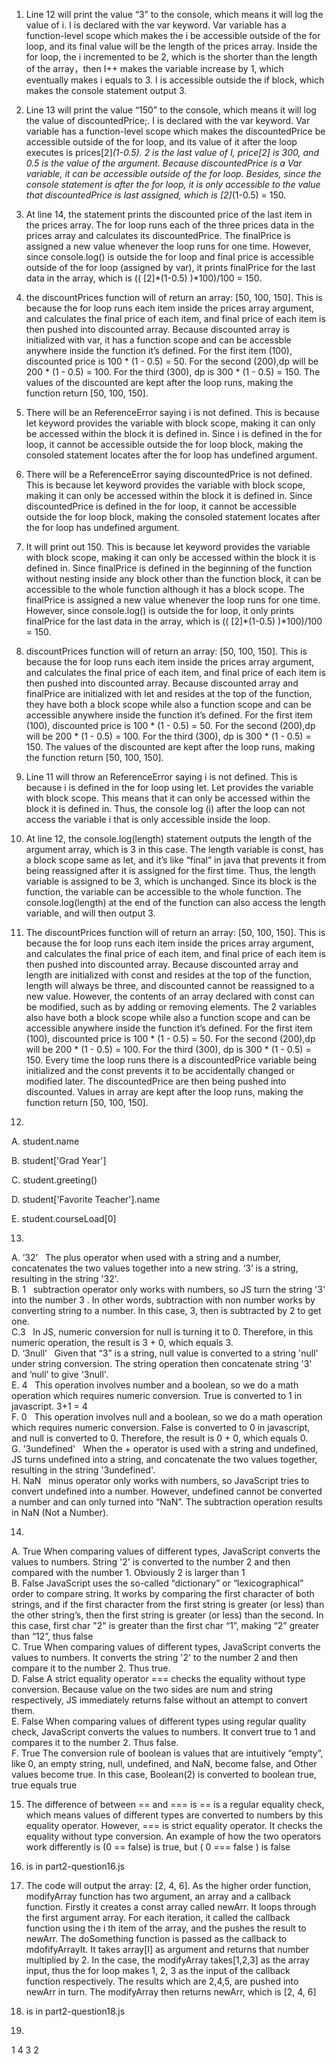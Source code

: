 1. Line 12 will print the value “3” to the console, which means it will log the value of i. I is declared with the var keyword. Var variable has a function-level scope which makes the i be accessible outside of the for loop, and its final value will be the length of the prices array. Inside the for loop, the i incremented to be 2, which is the shorter than the length of the array，then I++ makes the variable increase by 1, which eventually makes i equals to 3. I is accessible outside the if block, which makes the console statement output 3.  

2. Line 13 will print the value “150” to the console, which means it will log the value of discountedPrice;. I is declared with the var keyword. Var variable has a function-level scope which makes the discountedPrice be accessible outside of the for loop, and its value of it after the loop executes is prices[2]*(1-0.5). 2 is the last value of I, price[2] is 300, and 0.5 is the value of the argument.  Because discountedPrice is a Var variable, it can be accessible outside of the for loop. Besides, since the console statement is after the for loop, it is only accessible to the value that discountedPrice is last assigned, which is [2]*(1-0.5) = 150. 

3. At line 14, the statement prints the discounted price of the last item in the prices array. The for loop runs each of the three prices data in the prices array and calculates its discountedPrice. The finalPrice is assigned a new value whenever the loop runs for one time. However, since console.log()  is outside the for loop and final price is accessible outside of the for loop (assigned by var), it prints finalPrice for the last data in the array, which is (( [2]*(1-0.5) )*100)/100 = 150.

4. the discountPrices function will of return an array: [50, 100, 150]. This is because the for loop runs each item inside the prices array argument, and calculates the final price of each item, and final price of each item is then pushed into discounted array. Because discounted array is initialized with var, it has a function scope and can be accessble anywhere inside the function it’s defined. For the first item (100),  discounted price is 100 * (1 - 0.5) = 50. For the second  (200),dp will be 200 * (1 - 0.5) = 100. For the third  (300), dp is 300 * (1 - 0.5) = 150. The values of the discounted are kept after the loop runs, making the function return [50, 100, 150]. 

5. There will be an ReferenceError saying  i is not defined. This is because let keyword provides the variable with block scope, making it can only be accessed within the block it is defined in. Since i is defined in the for loop, it cannot be accessible outside the for loop block, making the consoled statement locates after the for loop has undefined argument. 

6. There will be a ReferenceError saying discountedPrice is not defined. This is because let keyword provides the variable with block scope, making it can only be accessed within the block it is defined in. Since discountedPrice is defined in the for loop, it cannot be accessible outside the for loop block, making the consoled statement locates after the for loop has undefined argument. 

7. It will print out 150. This is because let keyword provides the variable with block scope, making it can only be accessed within the block it is defined in. Since finalPrice is defined in the beginning of the function without nesting inside any block other than the function block, it can be accessible to the whole function although it has a block scope.  The finalPrice is assigned a new value whenever the loop runs for one time. However, since console.log()  is outside the for loop, it only prints finalPrice for the last data in the array, which is (( [2]*(1-0.5) )*100)/100 = 150.

8. discountPrices function will of return an array: [50, 100, 150]. This is because the for loop runs each item inside the prices array argument, and calculates the final price of each item, and final price of each item is then pushed into discounted array. Because discounted array and finalPrice are initialized with let and resides at the top of the function,  they have both a block scope while also a function scope and can be accessible anywhere inside the function it’s defined. For the first item (100),  discounted price is 100 * (1 - 0.5) = 50. For the second  (200),dp will be 200 * (1 - 0.5) = 100. For the third  (300), dp is 300 * (1 - 0.5) = 150. The values of the discounted are kept after the loop runs, making the function return [50, 100, 150]. 

9. Line 11 will throw an ReferenceError saying i is not defined. This is because i is defined in the for loop using let. Let provides the variable with block scope. This means that it can only be accessed within the block it is defined in. Thus, the console log (i) after the loop can not access the variable i that is only accessible inside the loop. 

10. At line 12, the console.log(length) statement outputs the length of the argument array, which is 3 in this case. The length variable is const, has a  block scope same as let, and it’s like “final” in java that prevents it from being reassigned after it is assigned for the first time. Thus, the length variable is assigned to be 3, which is unchanged. Since its block is the function, the variable can be accessible to the whole function. The console.log(length) at the end of the function can also access the length variable, and will then output 3. 

11. The discountPrices function will of return an array: [50, 100, 150]. This is because the for loop runs each item inside the prices array argument, and calculates the final price of each item, and final price of each item is then pushed into discounted array. Because discounted array and length are initialized with const and resides at the top of the function, length will always be three, and discounted cannot be reassigned to a new value. However, the contents of an array declared with const can be modified, such as by adding or removing elements. The 2 variables also have both a block scope while also a function scope and can be accessible anywhere inside the function it’s defined. For the first item (100),  discounted price is 100 * (1 - 0.5) = 50. For the second  (200),dp will be 200 * (1 - 0.5) = 100. For the third  (300), dp is 300 * (1 - 0.5) = 150. Every time the loop runs there is a discountedPrice variable being initialized and  the const prevents it to be accidentally changed or modified later. The discountedPrice are then being pushed into discounted.  Values in array are kept after the loop runs, making the function return [50, 100, 150]. 

12. 
A. student.name  

B. student['Grad Year']  

C. student.greeting()  

D. student['Favorite Teacher'].name  

E. student.courseLoad[0]  



13.
A.  ’32’ &nbsp; The plus operator when used with a string and a number, concatenates the two values together into a new string. ‘3’ is a string, resulting in the string '32'.  
B. 1  &nbsp; subtraction operator only works with numbers, so JS turn the string '3' into the number 3 . In other words, subtraction with non number works by converting string to a number. In this case, 3, then is subtracted by 2 to get one.   
C.3  &nbsp;  In JS, numeric conversion for null is turning it to 0. Therefore, in this numeric operation,  the result is 3 + 0, which equals 3.  
D. ‘3null’ &nbsp;  Given that “3” is a string, null value is converted to a string 'null' under string conversion. The string operation then concatenate string '3' and ‘null’ to give '3null'.  
E. 4  &nbsp; This operation involves number and a boolean, so we do a math operation which requires numeric conversion. True is converted to 1 in javascript.  3+1 = 4  
F. 0  &nbsp;  This operation involves null and a boolean, so we do a math operation which requires numeric conversion. False is converted to 0 in javascript, and null is converted to 0. Therefore, the result is 0 + 0, which equals 0.  
G. '3undefined'  &nbsp;   When the + operator is used with a string and undefined,  JS turns undefined into a string, and concatenate the two values together, resulting in the string '3undefined'.  
H.  NaN   &nbsp;   minus operator only works with numbers, so JavaScript tries to convert undefined into a number. However, undefined cannot be converted a number and can only turned into “NaN”.  The subtraction operation results in NaN (Not a Number).  



14.
A. True  When comparing values of different types, JavaScript converts the values to numbers. String '2' is converted to the number 2 and then compared with the number 1. Obviously 2 is larger than 1  
B. False JavaScript uses the so-called “dictionary” or “lexicographical” order to compare string. It works by comparing the first character of both strings, and if the first character from the first string is greater (or less) than the other string’s, then the first string is greater (or less) than the second. In this case, first char "2" is greater than the first char “1”, making “2” greater than “12”, thus false  
C. True  When comparing values of different types, JavaScript converts the values to numbers. It converts the string '2' to the number 2 and then compare it to the number 2. Thus true.  
D. False A strict equality operator === checks the equality without type conversion. Because value on the two sides are num and string respectively, JS immediately returns false without an attempt to convert them.  
E. False When comparing values of different types using regular quality check, JavaScript converts the values to numbers. It convert true to 1 and compares it to the number 2. Thus false.  
F. True The conversion rule of boolean is values that are intuitively “empty”, like 0, an empty string, null, undefined, and NaN, become false, and Other values become true. In this case, Boolean(2) is converted to boolean true, true equals true   

15. The difference of between == and === is == is a regular equality check, which means values of different types are converted to numbers by this equality operator. However, === is strict equality operator. It checks the equality without type conversion. An example of how the two operators work differently is (0 == false) is true, but ( 0 === false ) is false 

16.  is in part2-question16.js  
17. The code will output the array: [2, 4, 6].  As the higher order function, modifyArray function has two argument, an array and a callback function. Firstly it creates a const array called newArr. It loops through the first argument array. For each iteration, it called the callback function using the i th item of the array, and the pushes the result to newArr. The doSomething function is passed as the callback to mdofifyArrayIt. It takes array[I] as argument and returns that number multiplied by 2. In the case, the modifyArray takes[1,2,3] as the array input, thus the for loop makes 1, 2, 3 as the input of the callback function respectively. The results which are 2,4,5, are pushed into newArr in turn. The modifyArray then returns newArr, which is [2, 4, 6]  
18.  is in part2-question18.js  
19.  
1
4
3
2

